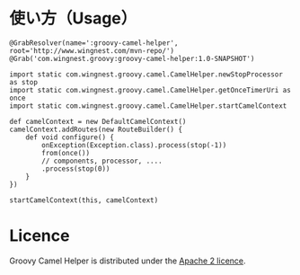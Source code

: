 使い方（Usage）
=====

```
@GrabResolver(name=':groovy-camel-helper', root='http://www.wingnest.com/mvn-repo/')
@Grab('com.wingnest.groovy:groovy-camel-helper:1.0-SNAPSHOT')

import static com.wingnest.groovy.camel.CamelHelper.newStopProcessor as stop
import static com.wingnest.groovy.camel.CamelHelper.getOnceTimerUri as once
import static com.wingnest.groovy.camel.CamelHelper.startCamelContext

def camelContext = new DefaultCamelContext()
camelContext.addRoutes(new RouteBuilder() {
    def void configure() {
        onException(Exception.class).process(stop(-1))
        from(once())
        // components, processor, ....
        .process(stop(0))
    }
})

startCamelContext(this, camelContext)
```

Licence
========
Groovy Camel Helper is distributed under the [Apache 2 licence](http://www.apache.org/licenses/LICENSE-2.0.html).
 
